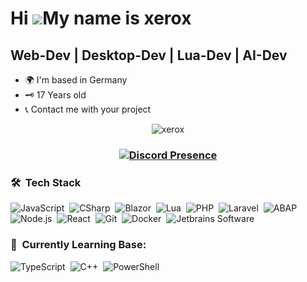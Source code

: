 Hi ![](https://user-images.githubusercontent.com/18350557/176309783-0785949b-9127-417c-8b55-ab5a4333674e.gif)My name is xerox
===============================================================================================================================

Web-Dev | Desktop-Dev | Lua-Dev | AI-Dev
---------------------------------------

* 🌍  I'm based in Germany
* 🗝️  17 Years old
* 📞  Contact me with your project


<p align="center"> <img src="https://komarev.com/ghpvc/?username=xer0xde&label=Profile%20views&color=0e75b6&style=flat" alt="xerox" /></p>
<h3 align="center">
  
[![Discord Presence](https://lanyard.cnrad.dev/api/400745638142148618)](https://discord.com/users/400745638142148618)

</h3>



### 🛠 &nbsp;Tech Stack

![JavaScript](https://img.shields.io/badge/-JavaScript-05122A?style=flat&logo=javascript)&nbsp;
![CSharp](https://img.shields.io/badge/-CSharp-05122A?style=flat&logo=csharp)&nbsp;
![Blazor](https://img.shields.io/badge/-Blazor-05122A?style=flat&logo=blazor)&nbsp;
![Lua](https://img.shields.io/badge/-Lua-05122A?style=flat&logo=lua)&nbsp;
![PHP](https://img.shields.io/badge/-PHP-05122A?style=flat&logo=php)&nbsp;
![Laravel](https://img.shields.io/badge/-Laravel-05122A?style=flat&logo=laravel)&nbsp;
![ABAP](https://img.shields.io/badge/-ABAP-05122A?style=flat&logo=sap)&nbsp;
![Node.js](https://img.shields.io/badge/-Node.js-05122A?style=flat&logo=node.js)&nbsp;
![React](https://img.shields.io/badge/-React-05122A?style=flat&logo=react)&nbsp;
![Git](https://img.shields.io/badge/-Git-05122A?style=flat&logo=git)&nbsp;
![Docker](https://img.shields.io/badge/-Docker-05122A?style=flat&logo=docker)&nbsp;
![Jetbrains Software](https://img.shields.io/badge/-Jetbrains-05122A?style=flat&logo=jetbrains&logoColor=white)&nbsp;

### 🚀 &nbsp;Currently Learning Base:
![TypeScript](https://img.shields.io/badge/-TypeScript-05122A?style=flat&logo=typescript)&nbsp;
![C++](https://img.shields.io/badge/-C++-05122A?style=flat&logo=cplusplus)&nbsp;
![PowerShell](https://img.shields.io/badge/-Powershell-05122A?style=flat&logo=powershell)&nbsp;

